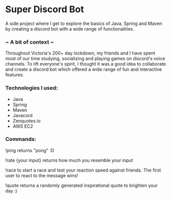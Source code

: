 # Super Discord Bot

A side project where I get to explore the basics of Java, Spring and Maven by creating a discord bot with a wide range of
functionalities.


### ~ A bit of context ~
Throughout Victoria's 200+ day lockdown, my friends and I have spent most of our time studying, socializing and playing
games on discord's voice channels. To lift everyone's spirit, I thought it was a good idea to collaborate and create a
discord bot which offered a wide range of fun and interactive features. 

### Technologies I used:
- Java
- Spring
- Maven
- Javacord
- Zenquotes.io
- AWS EC2

### Commands:

!ping returns "pong" :D

!rate {your input} returns how much you resemble your input

!race to start a race and test your reaction speed against friends. The first user to react to the message wins!

!quote returns a randomly generated inspirational quote to brighten your day :)